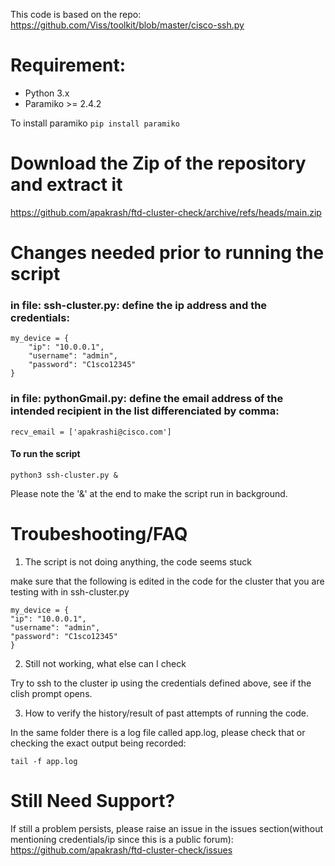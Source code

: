 This code is based on the repo: https://github.com/Viss/toolkit/blob/master/cisco-ssh.py

# Requirement:
- Python 3.x
- Paramiko >= 2.4.2

To install paramiko
```pip install paramiko```

# Download the Zip of the repository and extract it
https://github.com/apakrash/ftd-cluster-check/archive/refs/heads/main.zip

# Changes needed prior to running the script

### in file: ssh-cluster.py: define the ip address and the credentials:
```
my_device = {
    "ip": "10.0.0.1",
    "username": "admin",
    "password": "C1sco12345"
}
```
### in file: pythonGmail.py: define the email address of the intended recipient in the list differenciated by comma: 

```
recv_email = ['apakrashi@cisco.com']
```


#### To run the script

```
python3 ssh-cluster.py &
```
Please note the '&' at the end to make the script run in background.

# Troubeshooting/FAQ

1. The script is not doing anything, the code seems stuck

make sure that the following is edited in the code for the cluster that you are testing with in ssh-cluster.py
```
my_device = {
"ip": "10.0.0.1",
"username": "admin",
"password": "C1sco12345"
}
```
2. Still not working, what else can I check

Try to ssh to the cluster ip using the credentials defined above, see if the clish prompt opens.

3. How to verify the history/result of past attempts of running the code.

In the same folder there is a log file called app.log, please check that or checking the exact output being recorded:

```
tail -f app.log
```

# Still Need Support?

If still a problem persists, please raise an issue in the issues section(without mentioning credentials/ip since this is a public forum): https://github.com/apakrash/ftd-cluster-check/issues








